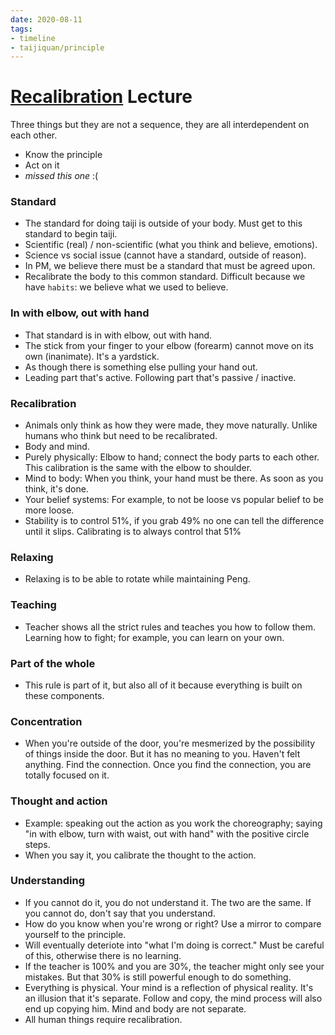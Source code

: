 ```yaml
---
date: 2020-08-11
tags:
- timeline
- taijiquan/principle
---
```


# [Recalibration](http://practicalmethod.com/2015/01/recalibration/) Lecture

Three things but they are not a sequence, they are all interdependent on each other.

* Know the principle
* Act on it
* *missed this one* :(

### Standard
* The standard for doing taiji is outside of your body. Must get to this standard to begin taiji.
* Scientific (real) / non-scientific (what you think and believe, emotions).
* Science vs social issue (cannot have a standard, outside of reason).
* In PM, we believe there must be a standard that must be agreed upon.
* Recalibrate the body to this common standard. Difficult because we have `habits`: we believe what we used to believe.

### In with elbow, out with hand
* That standard is in with elbow, out with hand.
* The stick from your finger to your elbow (forearm) cannot move on its own (inanimate). It's a yardstick.
* As though there is something else pulling your hand out.
* Leading part that's active. Following part that's passive / inactive.

### Recalibration
* Animals only think as how they were made, they move naturally. Unlike humans who think but need to be recalibrated.
* Body and mind.
* Purely physically: Elbow to hand; connect the body parts to each other. This calibration is the same with the elbow to shoulder.
* Mind to body: When you think, your hand must be there. As soon as you think, it's done.
* Your belief systems: For example, to not be loose vs popular belief to be more loose.
* Stability is to control 51%, if you grab 49% no one can tell the difference until it slips. Calibrating is to always control that 51%

### Relaxing
* Relaxing is to be able to rotate while maintaining Peng.

### Teaching
* Teacher shows all the strict rules and teaches you how to follow them. Learning how to fight; for example, you can learn on your own.

### Part of the whole
* This rule is part of it, but also all of it because everything is built on these components.

### Concentration
* When you're outside of the door, you're mesmerized by the possibility of things inside the door. But it has no meaning to you. Haven't felt anything. Find the connection. Once you find the connection, you are totally focused on it.

### Thought and action
* Example: speaking out the action as you work the choreography; saying "in with elbow, turn with waist, out with hand" with the positive circle steps.
* When you say it, you calibrate the thought to the action.

### Understanding
* If you cannot do it, you do not understand it. The two are the same. If you cannot do, don't say that you understand.
* How do you know when you're wrong or right? Use a mirror to compare yourself to the principle.
* Will eventually deteriote into "what I'm doing is correct." Must be careful of this, otherwise there is no learning.
* If the teacher is 100% and you are 30%, the teacher might only see your mistakes. But that 30% is still powerful enough to do something.
* Everything is physical. Your mind is a reflection of physical reality. It's an illusion that it's separate. Follow and copy, the mind process will also end up copying him. Mind and body are not separate.
* All human things require recalibration.
